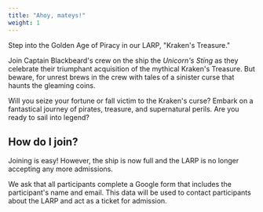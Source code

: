 ```yaml
---
title: "Ahoy, mateys!"
weight: 1
---
```

Step into the Golden Age of Piracy in our LARP, "Kraken's Treasure."

Join Captain Blackbeard's crew on the ship the _Unicorn's Sting_ as they celebrate their triumphant acquisition of the mythical Kraken's Treasure. But beware, for unrest brews in the crew with tales of a sinister curse that haunts the gleaming coins.

Will you seize your fortune or fall victim to the Kraken's curse? Embark on a fantastical journey of pirates, treasure, and supernatural perils. Are you ready to sail into legend?

## How do I join?


Joining is easy! However, the ship is now full and the LARP is no longer accepting any more admissions.

We ask that all participants complete a Google form that includes the participant's name and email. This data will be used to contact participants about the LARP and act as a ticket for admission.

